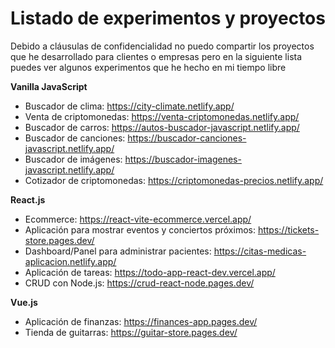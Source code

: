 # Listado de experimentos y proyectos
Debido a cláusulas de confidencialidad no puedo compartir los proyectos que he desarrollado para clientes o empresas pero en la siguiente lista puedes ver algunos experimentos que he hecho en mi tiempo libre

**Vanilla JavaScript**
* Buscador de clima: https://city-climate.netlify.app/
* Venta de criptomonedas: https://venta-criptomonedas.netlify.app/
* Buscador de carros: https://autos-buscador-javascript.netlify.app/
* Buscador de canciones: https://buscador-canciones-javascript.netlify.app/
* Buscador de imágenes: https://buscador-imagenes-javascript.netlify.app/
* Cotizador de criptomonedas: https://criptomonedas-precios.netlify.app/

**React.js**
* Ecommerce: https://react-vite-ecommerce.vercel.app/
* Aplicación para mostrar eventos y conciertos próximos: https://tickets-store.pages.dev/
* Dashboard/Panel para administrar pacientes: https://citas-medicas-aplicacion.netlify.app/
* Aplicación de tareas: https://todo-app-react-dev.vercel.app/
* CRUD con Node.js: https://crud-react-node.pages.dev/

**Vue.js**
* Aplicación de finanzas: https://finances-app.pages.dev/
* Tienda de guitarras: https://guitar-store.pages.dev/
